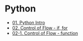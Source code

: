 # Python

- [01. Python Intro](slides/Slide_01_Python_intro.ipynb)
- [02. Control of Flow - if, for](slides/Slide_02_Control_of_flow_function.ipynb)
- [02-1. Control of Flow - function](slides/Slide_02_1_Control_of_flow_function.ipynb)